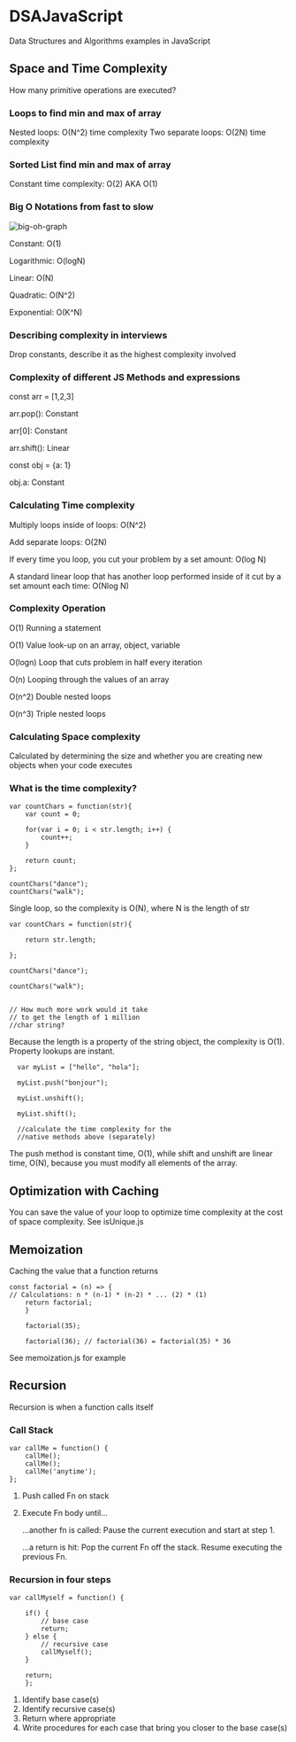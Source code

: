 # DSAJavaScript

Data Structures and Algorithms examples in JavaScript

## Space and Time Complexity

How many primitive operations are executed?

### Loops to find min and max of array

Nested loops: O(N^2) time complexity
Two separate loops: O(2N) time complexity

### Sorted List find min and max of array

Constant time complexity: O(2) AKA O(1)

### Big O Notations from fast to slow

![big-oh-graph](https://user-images.githubusercontent.com/44857032/231610786-0e6ec79a-ee9d-4ad7-985c-4021c1f78672.jpg)

Constant: O(1)

Logarithmic: O(logN)

Linear: O(N)

Quadratic: O(N^2)

Exponential: O(K^N)

### Describing complexity in interviews

Drop constants, describe it as the highest complexity involved

### Complexity of different JS Methods and expressions

const arr = [1,2,3]

arr.pop(): Constant

arr[0]: Constant

arr.shift(): Linear

const obj = {a: 1}

obj.a: Constant

### Calculating Time complexity

Multiply loops inside of loops: O(N^2)

Add separate loops: O(2N)

If every time you loop, you cut your problem by a set amount: O(log N)

A standard linear loop that has another loop performed inside of it cut by a set amount each time: O(Nlog N)

### Complexity Operation

O(1) Running a statement

O(1) Value look-up on an array, object, variable

O(logn) Loop that cuts problem in half every iteration

O(n) Looping through the values of an array

O(n^2) Double nested loops

O(n^3) Triple nested loops

### Calculating Space complexity

Calculated by determining the size and whether you are creating new objects when your code executes

### What is the time complexity?

    var countChars = function(str){
        var count = 0;

        for(var i = 0; i < str.length; i++) {
            count++;
        }

        return count;
    };

    countChars("dance");
    countChars("walk");

Single loop, so the complexity is O(N), where N is the length of str

    var countChars = function(str){

        return str.length;

    };

    countChars("dance");

    countChars("walk");


    // How much more work would it take
    // to get the length of 1 million
    //char string?

Because the length is a property of the string object, the complexity is O(1). Property lookups are instant.

      var myList = ["hello", "hola"];

      myList.push("bonjour");

      myList.unshift();

      myList.shift();

      //calculate the time complexity for the
      //native methods above (separately)


The push method is constant time, O(1), while shift and unshift are linear time, O(N), because you must modify all elements of the array.

## Optimization with Caching

You can save the value of your loop to optimize time complexity at the cost of space complexity. See isUnique.js

## Memoization

Caching the value that a function returns

    const factorial = (n) => {
    // Calculations: n * (n-1) * (n-2) * ... (2) * (1)
        return factorial;
        }

        factorial(35);

        factorial(36); // factorial(36) = factorial(35) * 36

See memoization.js for example

## Recursion

Recursion is when a function calls itself

### Call Stack

    var callMe = function() {
        callMe();
        callMe();
        callMe('anytime');
    };

1. Push called Fn on stack
2. Execute Fn body until...
    
    ...another fn is called:
       Pause the current execution and start at step 1.
       
    ...a return is hit:
       Pop the current Fn off the stack.
       Resume executing the previous Fn.

### Recursion in four steps
    var callMyself = function() {

        if() {
            // base case
            return;
        } else {
            // recursive case
            callMyself();
        }
    
        return;
        };
1. Identify base case(s)
2. Identify recursive case(s)
3. Return where appropriate
4. Write procedures for each case that bring you closer to the base case(s)

